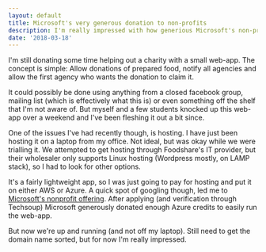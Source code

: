 ```yaml
---
layout: default 
title: Microsoft's very generous donation to non-profits
description: I'm really impressed with how generious Microsoft's non-profit donations programme is. Definitely a force for good!
date: '2018-03-18'
---
```

I'm still donating some time helping out a charity with a small web-app. The concept is simple: Allow donations of prepared food, notify all agencies and allow the first agency who wants the donation to claim it.

It could possibly be done using anything from a closed facebook group, mailing list (which is effectively what this is) or even something off the shelf that I'm not aware of. But myself and a few students knocked up this web-app over a weekend and I've been fleshing it out a bit since.

One of the issues I've had recently though, is hosting. I have just been hosting it on a laptop from my office. Not ideal, but was okay while we were trialling it. We attempted to get hosting through Foodshare's IT provider, but their wholesaler only supports Linux hosting (Wordpress mostly, on LAMP stack), so I had to look for other options.

It's a fairly lightweight app, so I was just going to pay for hosting and put it on either AWS or Azure. A quick spot of googling though, led me to [Microsoft's nonprofit offering](https://www.microsoft.com/en-us/nonprofits). After applying (and verification through Techsoup) Microsoft generously donated enough Azure credits to easily run the web-app.

But now we're up and running (and not off my laptop). Still need to get the domain name sorted, but for now I'm really impressed.
